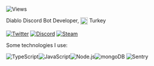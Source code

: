 ![Views](https://komarev.com/ghpvc/?username=BayLeux&style=flat-square&color=ff69b4)

Diablo Discord Bot Developer, <img width="20" align="center" src="https://www.flaticon.com/svg/vstatic/svg/555/555560.svg"> Turkey

<a href="https://twitter.com/bayleux" target="_blank">
<img align="center" alt="Twitter" src="https://img.shields.io/badge/-Twitter-1DA1F2?style=flat-square&logo=twitter&logoColor=white" /></a> 
<a href="https://discord.gg/phYbZzchzr" target="_blank"><img align="center" alt="Discord" src="https://img.shields.io/badge/-Discord-7289DA?style=flat-square&logo=discord&logoColor=white" /></a> 
<a href="https://steamcommunity.com/id/hasanerdem" target="_blank"><img align="center" alt="Steam" src="https://img.shields.io/badge/-Steam-171a21?style=flat-square&logo=steam&logoColor=white" /></a>

Some technologies I use:

<img alt="TypeScript" src="https://img.shields.io/badge/-TypeScript-007acc?style=flat-square&logo=typescript&logoColor=white" /><img alt="JavaScript" src="https://img.shields.io/badge/-JavaScript-edb200?style=flat-square&logo=javascript&logoColor=white" /><img alt="Node.js" src="https://img.shields.io/badge/-Node.js-43853d?style=flat-square&logo=Node.js&logoColor=white" /><img alt="mongoDB" src="https://img.shields.io/badge/-mongoDB-4fb23f?style=flat-square&logo=mongodb&logoColor=white"/>
<img alt="Sentry" src="https://img.shields.io/badge/-Sentry-362d59?style=flat-square&logo=sentry&logoColor=white" />
